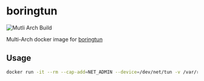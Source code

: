 # boringtun

![Mutli Arch Build](https://github.com/leonnicolas/boringtun/workflows/Mutli%20Arch%20Build/badge.svg)

Multi-Arch docker image for [boringtun](https://github.com/cloudflare/boringtun)

## Usage

```bash
docker run -it --rm --cap-add=NET_ADMIN --device=/dev/net/tun -v /var/run/wireguard:/var/run/wireguard -p 51820:51820 -e WG_LOG_LEVEL=debug  leonnicolas/boringtun --foreground --disable-drop-privileges true wg0
```
